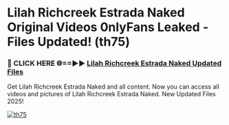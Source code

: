 # Lilah Richcreek Estrada Naked Original Videos 0nlyFans Leaked - Files Updated! (th75)

<h3>🔴 CLICK HERE 🌐==►► <a href="https://tinyurl.com/yckcrads" rel="nofollow">Lilah Richcreek Estrada Naked Updated Files</a></h3>

Get Lilah Richcreek Estrada Naked and all content. Now you can access all videos and pictures of Lilah Richcreek Estrada Naked. New Updated Files 2025!

[![th75](https://i.imgur.com/hpKpOFt.gif)](https://tinyurl.com/yckcrads)
